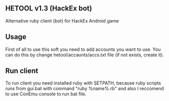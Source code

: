 ## HETOOL v1.3 (HackEx bot)

Alternative ruby client (bot) for HackEx Android game

## Usage

First of all to use this soft you need to add accounts you want to use.
You can do this by сhange hetool/accaunts/accs.txt file (if not exists, create it).

## Run client

To run client you need installed ruby with SETPATH, because ruby scripts runs from
gui.bat with command "ruby %name%.rb" and also I reccomend to use ConEmu console to run bat file.
